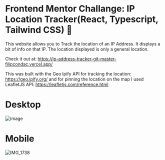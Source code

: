 # Frontend Mentor Challange: IP Location Tracker(React, Typescript, Tailwind CSS) 🧨

This website allows you to Track the location of an IP Address. It displays a bit of info on that IP. The location displayed is only a general location.

Check it out at: https://ip-address-tracker-git-master-filipcondac.vercel.app/

This was built with the Geo Ipify API for tracking the location: https://geo.ipify.org/
and for pinning the location on the map I used LeafletJS API: https://leafletjs.com/reference.html

# Desktop
![image](https://user-images.githubusercontent.com/55697885/232827929-808e548b-9d35-4f03-b9c3-8b492a8db28c.png)


# Mobile
![IMG_1738](https://user-images.githubusercontent.com/55697885/232828260-0db6ca4c-2d1e-4195-a9ce-990667c7e397.png)


